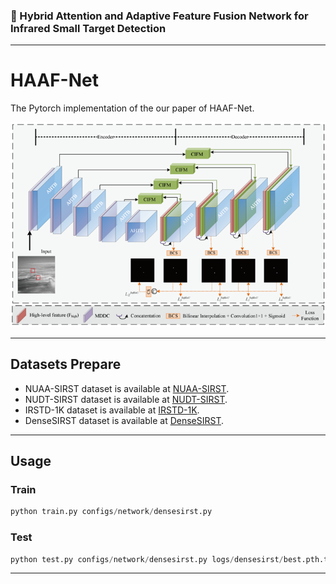 ### 📖 Hybrid Attention and Adaptive Feature Fusion Network for Infrared Small Target Detection

<hr/>

# HAAF-Net
The Pytorch implementation of the our paper of HAAF-Net.

![overall](./Fig/overall.png)

<hr/>

## Datasets Prepare

- NUAA-SIRST dataset is available at [NUAA-SIRST](https://github.com/YimianDai/sirst).
- NUDT-SIRST dataset is available at [NUDT-SIRST](https://github.com/YeRen123455/Infrared-Small-Target-Detection).
- IRSTD-1K dataset is available at [IRSTD-1K](https://github.com/RuiZhang97/ISNet).
- DenseSIRST dataset is available at [DenseSIRST](https://github.com/GrokCV/DenseSIRST).

<hr/>

## Usage
### Train

```python
python train.py configs/network/densesirst.py
```

### Test

```python
python test.py configs/network/densesirst.py logs/densesirst/best.pth.tar
```

<hr/>

